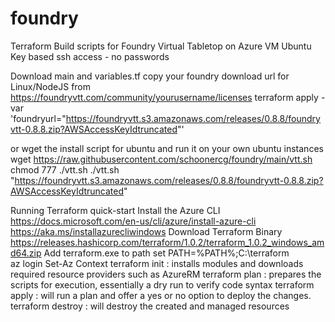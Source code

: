 # foundry
Terraform Build scripts for Foundry Virtual Tabletop on Azure VM
Ubuntu
Key based ssh access - no passwords

Download main and variables.tf
copy your foundry download url for Linux/NodeJS from 
https://foundryvtt.com/community/yourusername/licenses
terraform apply -var 'foundryurl="https://foundryvtt.s3.amazonaws.com/releases/0.8.8/foundryvtt-0.8.8.zip?AWSAccessKeyIdtruncated"'

or wget the install script for ubuntu and run it on your own ubuntu instances
wget https://raw.githubusercontent.com/schoonercg/foundry/main/vtt.sh
chmod 777 ./vtt.sh 
./vtt.sh "https://foundryvtt.s3.amazonaws.com/releases/0.8.8/foundryvtt-0.8.8.zip?AWSAccessKeyIdtruncated"




Running Terraform quick-start
Install the Azure CLI 
https://docs.microsoft.com/en-us/cli/azure/install-azure-cli
https://aka.ms/installazurecliwindows
Download Terraform Binary
https://releases.hashicorp.com/terraform/1.0.2/terraform_1.0.2_windows_amd64.zip
Add terraform.exe to path
set PATH=%PATH%;C:\terraform\
az login 
Set-Az Context 
terraform init : installs modules and downloads required resource providers such as AzureRM
terraform plan : prepares the scripts for execution, essentially a dry run to verify code syntax
terraform apply : will run a plan and offer a yes or no option to deploy the changes. 
terraform destroy : will destroy the created and managed resources 
